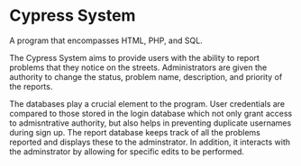# Cypress System

A program that encompasses HTML, PHP, and SQL.

The Cypress System aims to provide users with the ability to report problems that they notice on the streets. Administrators are given the authority to change the status, problem name, description, and priority of the reports.

The databases play a crucial element to the program. User credentials are compared to those stored in the login database which not only grant access to admisntrative authority, but also helps in preventing duplicate usernames during sign up. The report database keeps track of all the problems reported and displays these to the adminstrator. In addition, it interacts with the adminstrator by allowing for specific edits to be performed.
